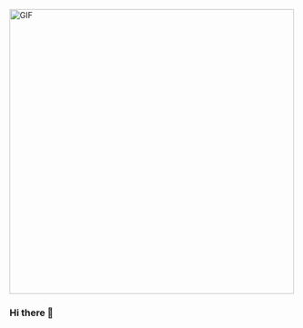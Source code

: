 <img src="https://github.com/abhisheknaiidu/abhisheknaiidu/blob/master/code.gif?raw=true" alt="GIF"  width="500"/><br> 

### Hi there 👋



<!--
**Christianluengo/Christianluengo** is a ✨ _special_ ✨ repository because its `README.md` (this file) appears on your GitHub profile.

Here are some ideas to get you started:

- 🔭 I’m currently working on ...
- 🌱 I’m currently learning ...
- 👯 I’m looking to collaborate on ...
- 🤔 I’m looking for help with ...
- 💬 Ask me about ...
- 📫 How to reach me: ...
- 😄 Pronouns: ...
- ⚡ Fun fact: ...
-->
